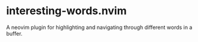 # interesting-words.nvim
A neovim plugin for highlighting and navigating through different words in a buffer.
